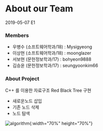 # About our Team

2019-05-07 E1

### Members

- 우병수 (소프트웨어학과/18) : Mysigyeong
- 이상현 (소프트웨어학과/18) : moonglazer
- 서보현 (문헌정보학과/17) : bohyeon9888
- 김승윤 (문헌정보학과/17) : seungyoonkim66

### About Project

C++ 를 이용한 자료구조 Red Black Tree 구현
- 새로운노드 삽입
- 기존 노드 삭제
- 노드 탐색

![algorithm](https://nesoy.github.io/assets/logo/algorithm.png){:width="70%" height="70%"}
